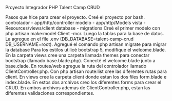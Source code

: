 Proyecto Integrador PHP
Talent Camp CRUD

Pasos que hice para crear el proyecto.
Creé el proyecto por bash.
controlador - app/http/controller
modelo - app/http/Models
vista - Resources/views/client
database - migrations
Creé el primer modelo con php artisan make:model Client -mcr.
Luego la tablas para la base de datos. La agregue en el file .env (DB_DATABASE=talent-camp-crud
DB_USERNAME=root).
Agregué el comando php artisan migrate para migrar la database
Para los estilos utilicé bootstrap 5, modifique el welcome.blade.
En la carpeta views cree una carpeta llamada themes para conectar bootstrap (llamado base.blade.php).
Conecté el welcome.blade junto a base.clade.
En routes/web agregue la ruta del controlador llamado ClientController.php.
Con php artisan route:list cree las diferentes rutas para client.
En views cree la carpeta client donde estan los dos files form.blade e index.blade.
En estos dos archivos creo los diferentes forms para crear el CRUD. En ambos archivos ademas de ClientController.php, estan las diferentes validaciones correspondientes.
